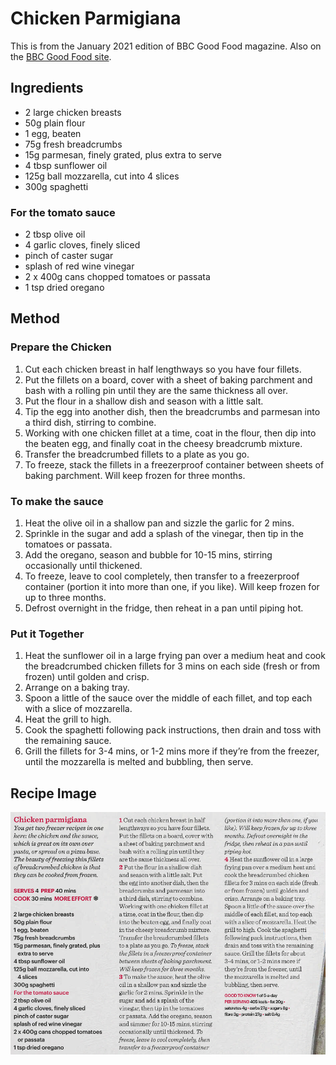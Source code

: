 
# Chicken Parmigiana # 

This is from the January 2021 edition of BBC Good Food magazine. Also on the [BBC Good Food site](https://www.bbcgoodfood.com/recipes/chicken-parmigiana-2).

## Ingredients ## 

- 2 large chicken breasts
- 50g plain flour
- 1 egg, beaten
- 75g fresh breadcrumbs
- 15g parmesan, finely grated, plus extra to serve
- 4 tbsp sunflower oil
- 125g ball mozzarella, cut into 4 slices
- 300g spaghetti

### For the tomato sauce

- 2 tbsp olive oil
- 4 garlic cloves, finely sliced
- pinch of caster sugar
- splash of red wine vinegar
- 2 x 400g cans chopped tomatoes or passata
- 1 tsp dried oregano

## Method ## 

### Prepare the Chicken

1. Cut each chicken breast in half lengthways so you have four fillets.
1. Put the fillets on a board, cover with a sheet of baking parchment and bash with a rolling pin until they are the same thickness all over.
1. Put the flour in a shallow dish and season with a little salt.
1. Tip the egg into another dish, then the breadcrumbs and parmesan into a third dish, stirring to combine.
1. Working with one chicken fillet at a time, coat in the flour, then dip into the beaten egg, and finally coat in the cheesy breadcrumb mixture.
1. Transfer the breadcrumbed fillets to a plate as you go.
1. To freeze, stack the fillets in a freezerproof container between sheets of baking parchment. Will keep frozen for three months.

### To make the sauce

1. Heat the olive oil in a shallow pan and sizzle the garlic for 2 mins.
1. Sprinkle in the sugar and add a splash of the vinegar, then tip in the tomatoes or passata.
1. Add the oregano, season and bubble for 10-15 mins, stirring occasionally until thickened.
1. To freeze, leave to cool completely, then transfer to a freezerproof container (portion it into more than one, if you like). Will keep frozen for up to three months.
1. Defrost overnight in the fridge, then reheat in a pan until piping hot.

### Put it Together

1. Heat the sunflower oil in a large frying pan over a medium heat and cook the breadcrumbed chicken fillets for 3 mins on each side (fresh or from frozen) until golden and crisp.
2. Arrange on a baking tray.
3. Spoon a little of the sauce over the middle of each fillet, and top each with a slice of mozzarella.
4. Heat the grill to high.
5. Cook the spaghetti following pack instructions, then drain and toss with the remaining sauce.
6. Grill the fillets for 3-4 mins, or 1-2 mins more if they’re from the freezer, until the mozzarella is melted and bubbling, then serve.

## Recipe Image

![Chicken Parmigiana](/public/images/Chicken-Parmigiana.png)
 
